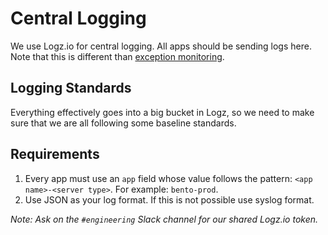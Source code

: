 # Central Logging

We use Logz.io for central logging. All apps should be sending logs here. Note that this is different than [exception monitoring](https://mitlibraries.github.io/exception_monitoring.html).

## Logging Standards

Everything effectively goes into a big bucket in Logz, so we need to make sure that we are all following some baseline standards.

## Requirements

1. Every app must use an `app` field whose value follows the pattern: `<app name>-<server type>`. For example: `bento-prod`.
2. Use JSON as your log format. If this is not possible use syslog format.

_Note: Ask on the `#engineering` Slack channel for our shared Logz.io token._
